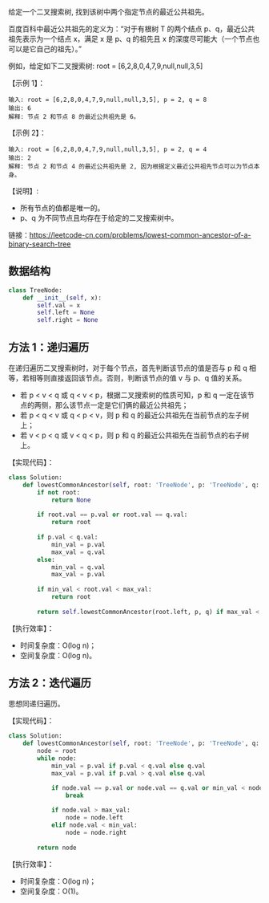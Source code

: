 给定一个二叉搜索树, 找到该树中两个指定节点的最近公共祖先。

百度百科中最近公共祖先的定义为：“对于有根树 T 的两个结点 p、q，最近公共祖先表示为一个结点 x，满足 x 是 p、q 的祖先且 x 的深度尽可能大（一个节点也可以是它自己的祖先）。”

例如，给定如下二叉搜索树: root = [6,2,8,0,4,7,9,null,null,3,5]

【示例 1】：
```
输入: root = [6,2,8,0,4,7,9,null,null,3,5], p = 2, q = 8
输出: 6 
解释: 节点 2 和节点 8 的最近公共祖先是 6。
```

【示例 2】：
```
输入: root = [6,2,8,0,4,7,9,null,null,3,5], p = 2, q = 4
输出: 2
解释: 节点 2 和节点 4 的最近公共祖先是 2, 因为根据定义最近公共祖先节点可以为节点本身。
```

【说明】:
- 所有节点的值都是唯一的。
- p、q 为不同节点且均存在于给定的二叉搜索树中。

链接：https://leetcode-cn.com/problems/lowest-common-ancestor-of-a-binary-search-tree

## 数据结构
```python
class TreeNode:
    def __init__(self, x):
        self.val = x
        self.left = None
        self.right = None

```

## 方法 1：递归遍历
在递归遍历二叉搜索树时，对于每个节点，首先判断该节点的值是否与 p 和 q 相等，若相等则直接返回该节点。否则，判断该节点的值 v 与 p、q 值的关系。
- 若 p < v < q 或 q < v < p，根据二叉搜索树的性质可知，p 和 q 一定在该节点的两侧，那么该节点一定是它们俩的最近公共祖先；
- 若 p < q < v 或 q < p < v，则 p 和 q 的最近公共祖先在当前节点的左子树上；
- 若 v < p < q 或 v < q < p，则 p 和 q 的最近公共祖先在当前节点的右子树上。

【实现代码】：
```python
class Solution:
    def lowestCommonAncestor(self, root: 'TreeNode', p: 'TreeNode', q: 'TreeNode') -> 'TreeNode':
        if not root:
            return None
        
        if root.val == p.val or root.val == q.val:
            return root        
        
        if p.val < q.val:
            min_val = p.val
            max_val = q.val
        else:
            min_val = q.val
            max_val = p.val
        
        if min_val < root.val < max_val:
            return root
        
        return self.lowestCommonAncestor(root.left, p, q) if max_val < root.val else self.lowestCommonAncestor(root.right, p, q)

```

【执行效率】：
- 时间复杂度：O(log n)；
- 空间复杂度：O(log n)。

## 方法 2：迭代遍历
思想同递归遍历。

【实现代码】：
```python
class Solution:
    def lowestCommonAncestor(self, root: 'TreeNode', p: 'TreeNode', q: 'TreeNode') -> 'TreeNode':
        node = root
        while node:
            min_val = p.val if p.val < q.val else q.val
            max_val = p.val if p.val > q.val else q.val

            if node.val == p.val or node.val == q.val or min_val < node.val < max_val:
                break
            
            if node.val > max_val:
                node = node.left
            elif node.val < min_val:
                node = node.right
        
        return node

```

【执行效率】：
- 时间复杂度：O(log n)；
- 空间复杂度：O(1)。
